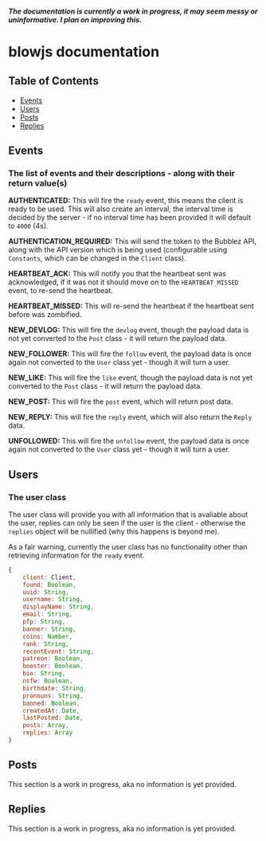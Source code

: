 ##### *The documentation is currently a work in progress, it may seem messy or uninformative. I plan on improving this.*

# blowjs documentation

## Table of Contents
* [Events](#events)
* [Users](#users)
* [Posts](#posts)
* [Replies](#replies)

## Events
### The list of events and their descriptions - along with their return value(s)

**AUTHENTICATED:** This will fire the `ready` event, this means the client is ready to be used. This will also create an interval, the interval time is decided by the server - if no interval time has been provided it will default to `4000` (4s).

**AUTHENTICATION_REQUIRED:** This will send the token to the Bubblez API, along with the API version which is being used (configurable using `Constants`, which can be changed in the `Client` class).

**HEARTBEAT_ACK:** This will notify you that the heartbeat sent was acknowledged, if it was not it should move on to the `HEARTBEAT_MISSED` event, to re-send the heartbeat.

**HEARTBEAT_MISSED:** This will re-send the heartbeat if the heartbeat sent before was zombified.

**NEW_DEVLOG:** This will fire the `devlog` event, though the payload data is not yet converted to the `Post` class - it will return the payload data.

**NEW_FOLLOWER:** This will fire the `follow` event, the payload data is once again not converted to the `User` class yet - though it will turn a user.

**NEW_LIKE:** This will fire the `like` event, though the payload data is not yet converted to the `Post` class - it will return the payload data.

**NEW_POST:** This will fire the `post` event, which will return post data.

**NEW_REPLY:** This will fire the `reply` event, which will also return the `Reply` data.

**UNFOLLOWED:** This will fire the `unfollow` event, the payload data is once again not converted to the `User` class yet - though it will turn a user.

## Users

### The user class
The user class will provide you with all information that is avaliable about the user, replies can only be seen if the user is the client - otherwise the `replies` object will be nullified (why this happens is beyond me).

As a fair warning, currently the user class has no functionality other than retrieving information for the `ready` event.

```js
{
    client: Client,
    found: Boolean,
    uuid: String,
    username: String,
    displayName: String,
    email: String,
    pfp: String,
    banner: String,
    coins: Number,
    rank: String,
    recentEvent: String,
    patreon: Boolean,
    booster: Boolean,
    bio: String,
    nsfw: Boolean,
    birthdate: String,
    pronouns: String,
    banned: Boolean,
    createdAt: Date,
    lastPosted: Date,
    posts: Array,
    replies: Array
}
```

## Posts

This section is a work in progress, aka no information is yet provided.

## Replies

This section is a work in progress, aka no information is yet provided.